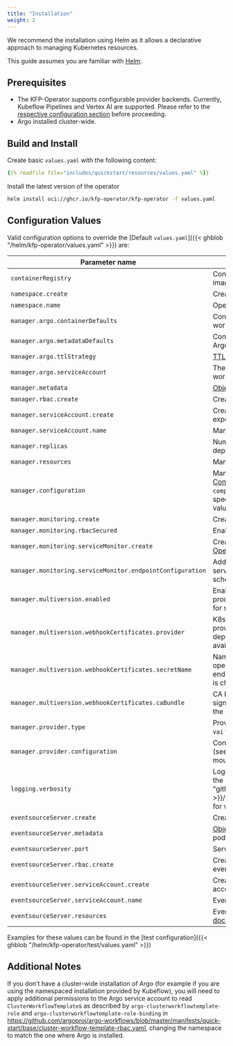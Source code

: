 ```yaml
---
title: "Installation"
weight: 2
---
```


We recommend the installation using Helm as it allows a declarative approach to managing Kubernetes resources.

This guide assumes you are familiar with [Helm](https://helm.sh/).

## Prerequisites

- The KFP-Operator supports configurable provider backends. Currently, Kubeflow Pipelines and Vertex AI are supported. Please refer to the [respective configuration section](../../reference/configuration/#provider-configuration) before proceeding.
- Argo installed cluster-wide.

## Build and Install

Create basic `values.yaml` with the following content:

```yaml
{{% readfile file="includes/quickstart/resources/values.yaml" %}}
```

Install the latest version of the operator

```sh
helm install oci://ghcr.io/kfp-operator/kfp-operator -f values.yaml
```

## Configuration Values

Valid configuration options to override the [Default `values.yaml`]({{< ghblob "/helm/kfp-operator/values.yaml" >}}) are:

| Parameter name                                            | Description                                                                                                                                                                                                         |
|-----------------------------------------------------------|---------------------------------------------------------------------------------------------------------------------------------------------------------------------------------------------------------------------|
| `containerRegistry`                                       | Container Registry base path for all container images                                                                                                                                                               |
| `namespace.create`                                        | Create the namespace for the operator                                                                                                                                                                               |
| `namespace.name`                                          | Operator namespace name                                                                                                                                                                                             |
| `manager.argo.containerDefaults`                          | Container Spec defaults to be used for Argo workflow pods created by the operator                                                                                                                                   |
| `manager.argo.metadataDefaults`                           | Container Metadata defaults to be used for Argo workflow pods created by the operator                                                                                                                               |
| `manager.argo.ttlStrategy`                                | [TTL Strategy](https://argoproj.github.io/argo-workflows/fields/#ttlstrategy) used for all Argo Workflows                                                                                                           |
| `manager.argo.serviceAccount`                             | The [k8s Service account](https://kubernetes.io/docs/tasks/configure-pod-container/configure-service-account/) used to run Argo workflows                                                                           |
| `manager.metadata`                                        | [Object Metadata](https://kubernetes.io/docs/reference/kubernetes-api/common-definitions/object-meta/#ObjectMeta) for the manager's pods                                                                            |
| `manager.rbac.create`                                     | Create roles and rolebindings for the operator                                                                                                                                                                      |
| `manager.serviceAccount.create`                           | Create the manager's service account or expect it to be created externally                                                                                                                                          |
| `manager.serviceAccount.name`                             | Manager service account's name                                                                                                                                                                                      |
| `manager.replicas`                                        | Number of replicas for the manager deployment                                                                                                                                                                       |
| `manager.resources`                                       | Manager resources as per [k8s documentation](https://kubernetes.io/docs/reference/kubernetes-api/workload-resources/pod-v1/#resources)                                                                              |
| `manager.configuration`                                   | Manager configuration as defined in [Configuration](../../reference/configuration) (note that you can omit `compilerImage` and `kfpSdkImage` when specifying `containerRegistry` as default values will be applied) |
| `manager.monitoring.create`                               | Create the manager's monitoring resources                                                                                                                                                                           |
| `manager.monitoring.rbacSecured`                          | Enable addtional RBAC-based security                                                                                                                                                                                |
| `manager.monitoring.serviceMonitor.create`                | Create a ServiceMonitor for the [Prometheus Operator](https://github.com/prometheus-operator/prometheus-operator)                                                                                                   |
| `manager.monitoring.serviceMonitor.endpointConfiguration` | Additional configuration to be used in the service monitor endpoint (path, port and scheme are provided)                                                                                                            |
| `manager.multiversion.enabled`                            | Enable multiversion API. Should be used in production to allow version migration, disable for simplified installation                                                                                               |
| `manager.multiversion.webhookCertificates.provider`       | K8s conversion webhook TLS certificate provider - choose `cert-manager` for Helm to deploy certificates if cert-manager is available or `custom` otherwise (see below)                                              |
| `manager.multiversion.webhookCertificates.secretName`     | Name of a K8s secret deployed into the operator namespace to secure the webhook endpoint with, required if the `custom` provider is chosen                                                                          |
| `manager.multiversion.webhookCertificates.caBundle`       | CA bundle of the certificate authority that has signed the webhook's certificate, required if the `custom` provider is chosen                                                                                       |
| `manager.provider.type`                                   | Provider type (`kfp` for Kubeflow Pipelines or `vai` for Vertex AI Pipelines)                                                                                                                                       |
| `manager.provider.configuration`                          | Configuration block for the specific provider (see [Provider Configuration](../../reference/configuration#provider-configuration)), automatically mounted as a file                                                 |
| `logging.verbosity`                                       | Logging verbosity for all components - see the [logging documentation]({{< param "github_project_repo" >}}/blob/master/CONTRIBUTING.md#logging) for valid values                                                    |
| `eventsourceServer.create`                                | Create the [Argo-Events eventsource server](../../reference/run-completion)                                                                                                                                         |
| `eventsourceServer.metadata`                              | [Object Metadata](https://kubernetes.io/docs/reference/kubernetes-api/common-definitions/object-meta/#ObjectMeta) for the eventsource server's pods                                                                 |
| `eventsourceServer.port`                                  | Service port of the eventsource server                                                                                                                                                                              |
| `eventsourceServer.rbac.create`                           | Create roles and rolebindings for the eventsource server                                                                                                                                                            |
| `eventsourceServer.serviceAccount.create`                 | Create the eventsource server's service account or expect it to be created externally                                                                                                                               |
| `eventsourceServer.serviceAccount.name`                   | Eventsource server's service account                                                                                                                                                                                |
| `eventsourceServer.resources`                             | Eventsource server resources as per [k8s documentation](https://kubernetes.io/docs/reference/kubernetes-api/workload-resources/pod-v1/#resources)                                                                   |

Examples for these values can be found in the [test configuration]({{< ghblob "/helm/kfp-operator/test/values.yaml" >}})

## Additional Notes

If you don't have a cluster-wide installation of Argo (for example if you are using the namespaced installation provided by Kubeflow), you will need to apply additional permissions to the Argo service account to read `ClusterWorkflowTemplate`s as described by `argo-clusterworkflowtemplate-role` and `argo-clusterworkflowtemplate-role-binding` in https://github.com/argoproj/argo-workflows/blob/master/manifests/quick-start/base/cluster-workflow-template-rbac.yaml, changing the namespace to match the one where Argo is installed.  
